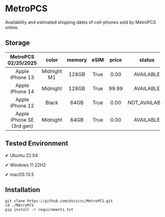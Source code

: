 # MetroPCS
Availability and estimated shipping dates of cell-phones sold by MetroPCS online.
## Storage
|MetroPCS 02/25/2025|color|memory|eSIM|price|status|shipping from|shipping to|
|:--:|:--:|:--:|:--:|:--:|:--:|:--:|:--:|
|Apple iPhone 13|Midnight M1|128GB|True|0.00|AVAILABLE|02/24/2025|02/27/2025|
|Apple iPhone 14|Midnight|128GB|True|99.99|AVAILABLE|02/24/2025|02/27/2025|
|Apple iPhone 12|Black|64GB|True|0.00|NOT_AVAILABLE|03/03/2025|03/10/2025|
|Apple iPhone SE (3rd gen)|Midnight|64GB|True|0.00|AVAILABLE|02/24/2025|02/27/2025|

## Tested Environment
✔ Ubuntu 22.04

✔ Windows 11 22H2

✔ macOS 13.5
## Installation
```
git clone https://github.com/dsccccc/MetroPCS.git
cd ./MetroPCS
pip install -r requirements.txt
```
